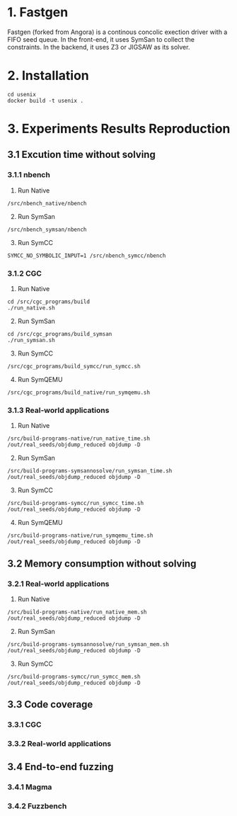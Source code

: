 # 1. Fastgen

Fastgen (forked from Angora) is a continous concolic exection driver with a FIFO seed queue. In the front-end, it uses SymSan to collect the constraints. In the backend, it uses Z3 or JIGSAW as its solver.

# 2. Installation

```
cd usenix
docker build -t usenix .
```

# 3. Experiments Results Reproduction


## 3.1 Excution time without solving 

### 3.1.1 nbench

1. Run Native

```
/src/nbench_native/nbench
```

2. Run SymSan

```
/src/nbench_symsan/nbench
```

3. Run SymCC

```
SYMCC_NO_SYMBOLIC_INPUT=1 /src/nbench_symcc/nbench
```

### 3.1.2 CGC

1. Run Native

```
cd /src/cgc_programs/build
./run_native.sh
```

2. Run SymSan

```
cd /src/cgc_programs/build_symsan
./run_symsan.sh
```

3. Run SymCC

```
/src/cgc_programs/build_symcc/run_symcc.sh
```

4. Run SymQEMU

```
/src/cgc_programs/build_native/run_symqemu.sh
```

### 3.1.3 Real-world applications

1. Run Native

```
/src/build-programs-native/run_native_time.sh /out/real_seeds/objdump_reduced objdump -D
```

2. Run SymSan

```
/src/build-programs-symsannosolve/run_symsan_time.sh /out/real_seeds/objdump_reduced objdump -D
```

3. Run SymCC

```
/src/build-programs-symcc/run_symcc_time.sh /out/real_seeds/objdump_reduced objdump -D
```

4. Run SymQEMU

```
/src/build-programs-native/run_symqemu_time.sh /out/real_seeds/objdump_reduced objdump -D
```

## 3.2 Memory consumption without solving

### 3.2.1 Real-world applications

1. Run Native

```
/src/build-programs-native/run_native_mem.sh /out/real_seeds/objdump_reduced objdump -D
```

2. Run SymSan

```
/src/build-programs-symsannosolve/run_symsan_mem.sh /out/real_seeds/objdump_reduced objdump -D
```

3. Run SymCC

```
/src/build-programs-symcc/run_symcc_mem.sh /out/real_seeds/objdump_reduced objdump -D
```

## 3.3 Code coverage

### 3.3.1 CGC
### 3.3.2 Real-world applications

## 3.4 End-to-end fuzzing

### 3.4.1 Magma
### 3.4.2 Fuzzbench


